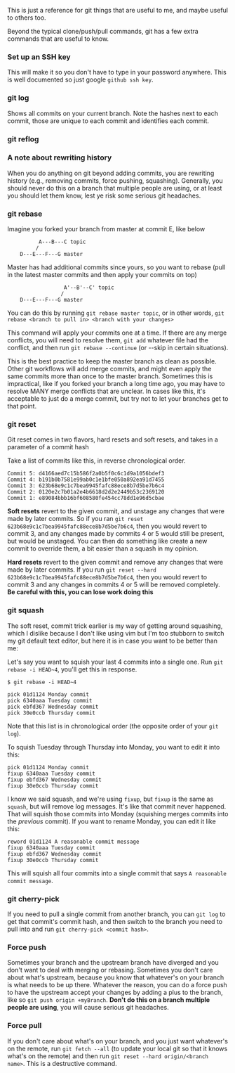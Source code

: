 This is just a reference for git things that are useful to me, and maybe useful to others too.

Beyond the typical clone/push/pull commands, git has a few extra commands that are useful to know.

### Set up an SSH key

This will make it so you don't have to type in your password anywhere. This is well documented so just google `github ssh key`.

### git log

Shows all commits on your current branch. Note the hashes next to each commit, those are unique to each commit and identifies each commit.

### git reflog

### A note about rewriting history

When you do anything on git beyond adding commits, you are rewriting history (e.g., removing commits, force pushing, squashing). Generally, you should never do this on a branch that multiple people are using, or at least you should let them know, lest ye risk some serious git headaches.

### git rebase

Imagine you forked your branch from master at commit E, like below

```
          A---B---C topic
         /
    D---E---F---G master
```

Master has had additional commits since yours, so you want to rebase (pull in the latest master commits and then apply your commits on top)

```
                  A'--B'--C' topic
                 /
    D---E---F---G master
```

You can do this by running `git rebase master topic`, or in other words, `git rebase <branch to pull in> <branch with your changes>`

This command will apply your commits one at a time. If there are any merge conflicts, you will need to resolve them, `git add` whatever file had the conflict, and then run `git rebase --continue` (or --skip in certain situations). 

This is the best practice to keep the master branch as clean as possible. Other git workflows will add merge commits, and might even apply the same commits more than once to the master branch. Sometimes this is impractical, like if you forked your branch a long time ago, you may have to resolve MANY merge conflicts that are unclear. In cases like this, it's acceptable to just do a merge commit, but try not to let your branches get to that point. 

### git reset

Git reset comes in two flavors, hard resets and soft resets, and takes in a parameter of a commit hash

Take a list of commits like this, in reverse chronological order.

```
Commit 5: d4166aed7c15b586f2a0b5f0c6c1d9a1056bdef3
Commit 4: b191b0b7581e99ab0c1e1bfe050a892ea91d7455
Commit 3: 623b68e9c1c7bea9945fafc88ece8b7d5be7b6c4
Commit 2: 0120e2c7b01a2e4b6618d2d2e2449b53c2369120
Commit 1: e89084bbb16bf608580fe454cc78dd1e96d5cbae
```

**Soft resets** revert to the given commit, and unstage any changes that were made by later commits. So if you ran `git reset 623b68e9c1c7bea9945fafc88ece8b7d5be7b6c4`, then you would revert to commit 3, and any changes made by commits 4 or 5 would still be present, but would be unstaged. You can then do something like create a new commit to override them, a bit easier than a squash in my opinion.

**Hard resets** revert to the given commit and remove any changes that were made by later commits. If you run `git reset --hard 623b68e9c1c7bea9945fafc88ece8b7d5be7b6c4`, then you would revert to commit 3 and any changes in commits 4 or 5 will be removed completely. **Be careful with this, you can lose work doing this**

### git squash

The soft reset, commit trick earlier is my way of getting around squashing, which I dislike because I don't like using vim but I'm too stubborn to switch my git default text editor, but here it is in case you want to be better than me:

Let's say you want to squish your last 4 commits into a single one. Run `git rebase -i HEAD~4`, you'll get this in response.

```
$ git rebase -i HEAD~4

pick 01d1124 Monday commit
pick 6340aaa Tuesday commit
pick ebfd367 Wednesday commit
pick 30e0ccb Thursday commit
```

Note that this list is in chronological order (the opposite order of your `git log`).

To squish Tuesday through Thursday into Monday, you want to edit it into this:

```
pick 01d1124 Monday commit
fixup 6340aaa Tuesday commit
fixup ebfd367 Wednesday commit
fixup 30e0ccb Thursday commit
```

I know we said squash, and we're using `fixup`, but `fixup` is the same as `squash`, but will remove log messages. It's like that commit never happened. That will squish those commits into Monday (squishing merges commits into the _previous_ commit). If you want to rename Monday, you can edit it like this:


```
reword 01d1124 A reasonable commit message
fixup 6340aaa Tuesday commit
fixup ebfd367 Wednesday commit
fixup 30e0ccb Thursday commit
```

This will squish all four commits into a single commit that says `A reasonable commit message`.

### git cherry-pick

If you need to pull a single commit from another branch, you can `git log` to get that commit's commit hash, and then switch to the branch you need to pull into and run `git cherry-pick <commit hash>`. 

### Force push

Sometimes your branch and the upstream branch have diverged and you don't want to deal with merging or rebasing. Sometimes you don't care about what's upstream, because you know that whatever's on your branch is what needs to be up there. Whatever the reason, you can do a force push to have the upstream accept your changes by adding a plus to the branch, like so `git push origin +myBranch`. **Don't do this on a branch multiple people are using**, you will cause serious git headaches.

### Force pull

If you don't care about what's on your branch, and you just want whatever's on the remote, run `git fetch --all` (to update your local git so that it knows what's on the remote) and then run `git reset --hard origin/<branch name>`. This is a destructive command. 
